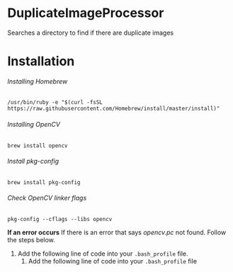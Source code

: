 # DuplicateImageProcessor
Searches a directory to find if there are duplicate images

# Installation
###### Installing Homebrew
`/usr/bin/ruby -e "$(curl -fsSL https://raw.githubusercontent.com/Homebrew/install/master/install)"`
###### Installing OpenCV
`brew install opencv`
###### Install pkg-config
`brew install pkg-config`
###### Check OpenCV linker flags
`pkg-config --cflags --libs opencv`

**If an error occurs**
If there is an error that says *opencv.pc* not found. 
Follow the steps below.

1. Add the following line of code into your `.bash_profile` file.
   1. Add the following line of code into your `.bash_profile` file
